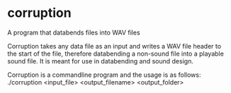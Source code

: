 # corruption
A program that databends files into WAV files

Corruption takes any data file as an input and writes a WAV file header to the start of the file, therefore databending a non-sound file into a playable sound file. It is meant for use in databending and sound design.

Corruption is a commandline program and the usage is as follows:
  ./corruption <input_file> <output_filename> <output_folder>
